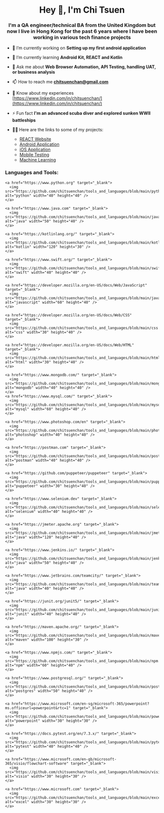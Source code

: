 <h1 align="center">Hey 👋, I'm Chi Tsuen</h1>
<h3 align="center">I'm a QA engineer/technical BA from the United Kingdom but now I live in Hong Kong for the past 6 years where I have been working in various tech finance projects </h3>

- 🔭 I’m currently working on **Setting up my first android application**

- 🌱 I’m currently learning **Android Kit, REACT and Kotlin**

- 💬 Ask me about **Web Browser Automation, API Testing, handling UAT, or business analysis**

- 📫 How to reach me **chitsuenchan@gmail.com**

- 📄 Know about my experiences [https://www.linkedin.com/in/chitsuenchan/](https://www.linkedin.com/in/chitsuenchan/)

- ⚡ Fun fact **I'm an advanced scuba diver and explored sunken WWII battleships**

- 👨‍💻 Here are the links to some of my projects:
  - [REACT Website](https://github.com/chitsuenchan/full-stack-fact-app)
  - [Android Application](https://github.com/chitsuenchan/Android-Record-Keeper)
  - [iOS Application](https://github.com/chitsuenchan/swiftUI-landmarks-project)
  - [Mobile Testing](https://github.com/chitsuenchan/Mobile-and-API-QA)
  - [Machine Learning](https://github.com/chitsuenchan/machine-learning-titanic-survival)

<h3 align="left">Languages and Tools:</h3>
<p align="left">
  
    <a href="https://www.python.org" target="_blank">
      <img src="https://github.com/chitsuenchan/tools_and_languages/blob/main/python.png" alt="python" width="40" height="40" />
    </a>
    
    <a href="https://www.java.com" target="_blank">
      <img src="https://github.com/chitsuenchan/tools_and_languages/blob/main/java.png" alt="java" width="50" height="40" />
    </a>
    
    <a href="https://kotlinlang.org/" target="_blank">
      <img src="https://github.com/chitsuenchan/tools_and_languages/blob/main/kotlin.png" alt="kotlin" width="120" height="30" />
    </a>
    
    <a href="https://www.swift.org/" target="_blank">
      <img src="https://github.com/chitsuenchan/tools_and_languages/blob/main/swift.png" alt="swift" width="40" height="40" />
    </a>
  
    <a href="https://developer.mozilla.org/en-US/docs/Web/JavaScript" target="_blank">
      <img src="https://github.com/chitsuenchan/tools_and_languages/blob/main/javascript.png" alt="javascript" width="60" height="40" />
    </a>
    
    <a href="https://developer.mozilla.org/en-US/docs/Web/CSS" target="_blank">
      <img src="https://github.com/chitsuenchan/tools_and_languages/blob/main/css.jpeg" alt="css" width="30" height="40" />
    </a>
    
    <a href="https://developer.mozilla.org/en-US/docs/Web/HTML" target="_blank">
      <img src="https://github.com/chitsuenchan/tools_and_languages/blob/main/html.jpeg" alt="html" width="30" height="40" />
    </a>
    
    <a href="https://www.mongodb.com/" target="_blank">
      <img src="https://github.com/chitsuenchan/tools_and_languages/blob/main/mongodb.png" alt="mongodb" width="40" height="40" />
    </a>
    <a href="https://www.mysql.com/" target="_blank">
      <img src="https://github.com/chitsuenchan/tools_and_languages/blob/main/mysql.png" alt="mysql" width="60" height="40" />
    </a>
    
    <a href="https://www.photoshop.com/en" target="_blank">
      <img src="https://github.com/chitsuenchan/tools_and_languages/blob/main/photoshop.png" alt="photoshop" width="40" height="40" />
    </a>
    
    <a href="https://postman.com" target="_blank">
      <img src="https://github.com/chitsuenchan/tools_and_languages/blob/main/postman.png" alt="postman" width="40" height="40" />
    </a>
    
    <a href="https://github.com/puppeteer/puppeteer" target="_blank">
      <img src="https://github.com/chitsuenchan/tools_and_languages/blob/main/puppeteer.png" alt="puppeteer" width="30" height="40" />
    </a>
  
    <a href="https://www.selenium.dev" target="_blank">
      <img src="https://github.com/chitsuenchan/tools_and_languages/blob/main/selenium.png" alt="selenium" width="40" height="40" />
    </a>

  </p>
  
  <p align="left">

    <a href="https://jmeter.apache.org" target="_blank">
      <img src="https://github.com/chitsuenchan/tools_and_languages/blob/main/jmeter.png" alt="java" width="120" height="40" />
    </a>
  
    <a href="https://www.jenkins.io/" target="_blank">
      <img src="https://github.com/chitsuenchan/tools_and_languages/blob/main/jenkins.png" alt="java" width="50" height="40" />
    </a>
    
    <a href="https://www.jetbrains.com/teamcity/" target="_blank">
      <img src="https://github.com/chitsuenchan/tools_and_languages/blob/main/teamcity.png" alt="java" width="40" height="40" />
    </a>
    
    <a href="https://junit.org/junit5/" target="_blank">
      <img src="https://github.com/chitsuenchan/tools_and_languages/blob/main/junit.png" alt="junit" width="40" height="40" />
    </a>
    
    <a href="https://maven.apache.org/" target="_blank">
      <img src="https://github.com/chitsuenchan/tools_and_languages/blob/main/maven.png" alt="maven" width="100" height="30" />
    </a>
    
    <a href="https://www.npmjs.com/" target="_blank">
      <img src="https://github.com/chitsuenchan/tools_and_languages/blob/main/npm.png" alt="npm" width="60" height="40" />
    </a>
    
    <a href="https://www.postgresql.org/" target="_blank">
      <img src="https://github.com/chitsuenchan/tools_and_languages/blob/main/postgres.png" alt="postgres" width="50" height="40" />
    </a>
    
    <a href="https://www.microsoft.com/en-sg/microsoft-365/powerpoint?ms.officeurl=powerpoint&rtc=1" target="_blank">
      <img src="https://github.com/chitsuenchan/tools_and_languages/blob/main/powerpoint.png" alt="powerpoint" width="30" height="30" />
    </a>
  
    <a href="https://docs.pytest.org/en/7.3.x/" target="_blank">
      <img src="https://github.com/chitsuenchan/tools_and_languages/blob/main/pytest.png" alt="pytest" width="40" height="40" />
    </a>
    
    <a href="https://www.microsoft.com/en-gb/microsoft-365/visio/flowchart-software" target="_blank">
      <img src="https://github.com/chitsuenchan/tools_and_languages/blob/main/visio.png" alt="visio" width="30" height="30" />
    </a>
    
    <a href="https://www.microsoft.com" target="_blank">
      <img src="https://github.com/chitsuenchan/tools_and_languages/blob/main/excel.png" alt="excel" width="30" height="30" />
    </a>
    
</p>
